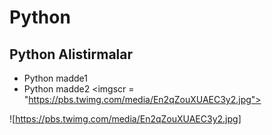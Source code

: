# Python
## Python Alistirmalar
- Python madde1
- Python madde2
<imgscr = "https://pbs.twimg.com/media/En2qZouXUAEC3y2.jpg">

![https://pbs.twimg.com/media/En2qZouXUAEC3y2.jpg]